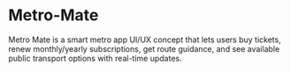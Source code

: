 # Metro-Mate
Metro Mate is a smart metro app UI/UX concept that lets users buy tickets, renew monthly/yearly subscriptions, get route guidance, and see available public transport options with real-time updates.
